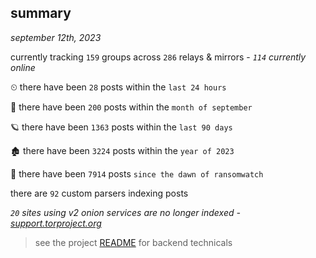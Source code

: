 
## summary
_september 12th, 2023_

currently tracking `159` groups across `286` relays & mirrors - _`114` currently online_

⏲ there have been `28` posts within the `last 24 hours`

🦈 there have been `200` posts within the `month of september`

🪐 there have been `1363` posts within the `last 90 days`

🏚 there have been `3224` posts within the `year of 2023`

🦕 there have been `7914` posts `since the dawn of ransomwatch`

there are `92` custom parsers indexing posts

_`20` sites using v2 onion services are no longer indexed - [support.torproject.org](https://support.torproject.org/onionservices/v2-deprecation/)_

> see the project [README](https://github.com/joshhighet/ransomwatch#ransomwatch--) for backend technicals
